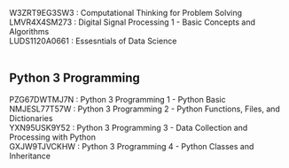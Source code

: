 W3ZRT9EG3SW3 : Computational Thinking for Problem Solving <br />
LMVR4X4SM273 : Digital Signal Processing 1 - Basic Concepts and Algorithms <br />
LUDS1120A0661 : Essesntials of Data Science <br />
<br />

## Python 3 Programming
PZG67DWTMJ7N : Python 3 Programming 1 - Python Basic <br />
NMJESL77T57W : Python 3 Programming 2 - Python Functions, Files, and Dictionaries <br />
YXN95USK9Y52 : Python 3 Programming 3 - Data Collection and Processing with Python <br />
GXJW9TJVCKHW : Python 3 Programming 4 - Python Classes and Inheritance
